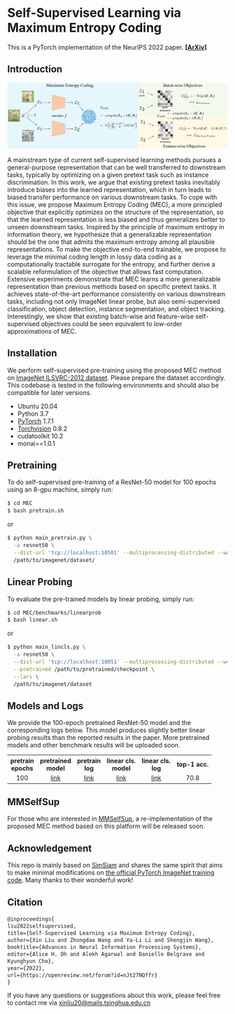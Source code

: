 # Self-Supervised Learning via Maximum Entropy Coding
This is a PyTorch implementation of the NeurIPS 2022 paper. **[[ArXiv](https://arxiv.org/abs/2210.11464)]**

## Introduction

![Teaser](./teaser.png)

A mainstream type of current self-supervised learning methods pursues a general-purpose representation that can be well transferred to downstream tasks, typically by optimizing on a given pretext task such as instance discrimination. In this work, we argue that existing pretext tasks inevitably introduce biases into the learned representation, which in turn leads to biased transfer performance on various downstream tasks. To cope with this issue, we propose Maximum Entropy Coding (MEC), a more principled objective that explicitly optimizes on the structure of the representation, so that the learned representation is less biased and thus generalizes better to unseen downstream tasks. Inspired by the principle of maximum entropy in information theory, we hypothesize that a generalizable representation should be the one that admits the maximum entropy among all plausible representations. To make the objective end-to-end trainable, we propose to leverage the minimal coding length in lossy data coding as a computationally tractable surrogate for the entropy, and further derive a scalable reformulation of the objective that allows fast computation. Extensive experiments demonstrate that MEC learns a more generalizable representation than previous methods based on specific pretext tasks. It achieves state-of-the-art performance consistently on various downstream tasks, including not only ImageNet linear probe, but also semi-supervised classification, object detection, instance segmentation, and object tracking. Interestingly, we show that existing batch-wise and feature-wise self-supervised objectives could be seen equivalent to low-order approximations of MEC.


## Installation

We perform self-supervised pre-training using the proposed MEC method on [ImageNet ILSVRC-2012 dataset](https://www.image-net.org/challenges/LSVRC/2012/). Please prepare the dataset accordingly. This codebase is tested in the following environments and should also be compatible for later versions.

* Ubuntu 20.04
* Python 3.7
* [PyTorch](https://pytorch.org) 1.7.1
* [Torchvision](https://pytorch.org)  0.8.2 
* cudatoolkit 10.2
* monai==1.0.1


## Pretraining

To do self-supervised pre-training of a ResNet-50 model for 100 epochs using an 8-gpu machine, simply run:

```bash
$ cd MEC
$ bash pretrain.sh
```
or
```bash
$ python main_pretrain.py \
  -a resnet50 \
  --dist-url 'tcp://localhost:10501' --multiprocessing-distributed --world-size 1 --rank 0 \
  /path/to/imagenet/dataset/
```

## Linear Probing

To evaluate the pre-trained models by linear probing, simply run:

```bash
$ cd MEC/benchmarks/linearprob
$ bash linear.sh
```
or
```bash
$ python main_lincls.py \
  -a resnet50 \
  --dist-url 'tcp://localhost:10051' --multiprocessing-distributed --world-size 1 --rank 0 \
  --pretrained /path/to/pretrained/checkpoint \
  --lars \
  /path/to/imagenet/dataset
```

## Models and Logs

We provide the 100-epoch pretrained ResNet-50 model and the corresponding logs below. This model produces slightly better linear probing results than the reported results in the paper. More pretrained models and other benchmark results will be uploaded soon.
<table><tbody>
<!-- START TABLE -->
<!-- TABLE HEADER -->
<th valign="bottom">pretrain<br/>epochs</th>
<th valign="bottom">pretrained<br/>model</th>
<th valign="bottom">pretrain<br/>log</th>
<th valign="bottom">linear cls.<br/>model</th>
<th valign="bottom">linear cls.<br/>log</th>
<th valign="center">top-1 acc.</th>
<!-- TABLE BODY -->
<tr>
<td align="center">100</td>
<td align="center"><a href="https://drive.google.com/file/d/1h6AeK5_yOpvgzAmD5Otl_5ImK3go_HZa/view?usp=sharing">link</a></td>
<td align="center"><a href="https://drive.google.com/file/d/1QbMe-7CkLhXDDOskEvQP7blblafk5qko/view?usp=sharing">link</a></td>
<td align="center"><a href="https://drive.google.com/file/d/1t7RFzA4w-M9mLmwRjCi_yicTH0i7mysh/view?usp=sharing">link</a></td>
<td align="center"><a href="https://drive.google.com/file/d/1UrcdhSMoY1SUwdykLib5rd6ux7qpdTst/view?usp=sharing">link</a></td>
<td align="center">70.8</td>
</tr>
</tr>
</tbody></table>


## MMSelfSup

For those who are interested in [MMSelfSup](https://github.com/open-mmlab/mmselfsup), a re-implementation of the proposed MEC method based on this platform will be released soon.


## Acknowledgement

This repo is mainly based on [SimSiam](https://github.com/facebookresearch/simsiam) and shares the same spirit that aims to make minimal modifications on [the official PyTorch ImageNet training code](https://github.com/pytorch/examples/tree/master/imagenet). Many thanks to their wonderful work!


## Citation

```
@inproceedings{
liu2022selfsupervised,
title={Self-Supervised Learning via Maximum Entropy Coding},
author={Xin Liu and Zhongdao Wang and Ya-Li Li and Shengjin Wang},
booktitle={Advances in Neural Information Processing Systems},
editor={Alice H. Oh and Alekh Agarwal and Danielle Belgrave and Kyunghyun Cho},
year={2022},
url={https://openreview.net/forum?id=nJt27NQffr}
}
```
If you have any questions or suggestions about this work, please feel free to contact me via xinliu20@mails.tsinghua.edu.cn




